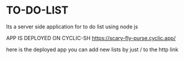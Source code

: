 # TO-DO-LIST

Its a server side application for  to do list using node js 

APP IS DEPLOYED ON CYCLIC-SH
https://scary-fly-purse.cyclic.app/

here is the deployed app you can add new lists by just /<list-name> to the http link
